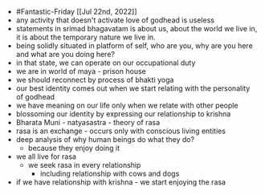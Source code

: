 - #Fantastic-Friday [[Jul 22nd, 2022]]
- any activity that doesn't activate love of godhead is useless
- statements in srimad bhagavatam is about us, about the world we live in, it is about the temporary nature we live in.
- being solidly situated in platform of self, who are you, why are you here and what are you doing here?
- in that state, we can operate on our occupational duty
- we are in world of maya - prison house
- we should reconnect by process of bhakti yoga
- our best identity comes out when we start relating with the personality of godhead
- we have meaning on our life only when we relate with other people
- blossoming our identity by expressing our relationship to krishna
- Bharata Muni - natyasastra - theory of rasa
- rasa is an exchange - occurs only with conscious living entities
- deep analysis of why human beings do what they do?
	- because they enjoy doing it
- we all live for rasa
	- we seek rasa in every relationship
		- including relationship with cows and dogs
- if we have relationship with krishna - we start enjoying the rasa